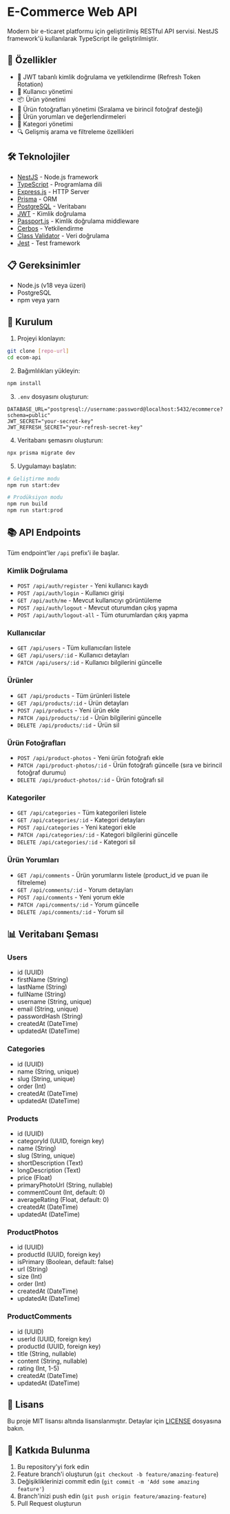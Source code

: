 # E-Commerce Web API

Modern bir e-ticaret platformu için geliştirilmiş RESTful API servisi. NestJS framework'ü kullanılarak TypeScript ile geliştirilmiştir.

## 🚀 Özellikler

- 🔐 JWT tabanlı kimlik doğrulama ve yetkilendirme (Refresh Token Rotation)
- 👥 Kullanıcı yönetimi
- 📦 Ürün yönetimi
- 📸 Ürün fotoğrafları yönetimi (Sıralama ve birincil fotoğraf desteği)
- 📝 Ürün yorumları ve değerlendirmeleri
- 📑 Kategori yönetimi
- 🔍 Gelişmiş arama ve filtreleme özellikleri

## 🛠 Teknolojiler

- [NestJS](https://nestjs.com/) - Node.js framework
- [TypeScript](https://www.typescriptlang.org/) - Programlama dili
- [Express.js](https://expressjs.com/) - HTTP Server
- [Prisma](https://www.prisma.io/) - ORM
- [PostgreSQL](https://www.postgresql.org/) - Veritabanı
- [JWT](https://jwt.io/) - Kimlik doğrulama
- [Passport.js](https://www.passportjs.org/) - Kimlik doğrulama middleware
- [Cerbos](https://cerbos.dev/) - Yetkilendirme
- [Class Validator](https://github.com/typestack/class-validator) - Veri doğrulama
- [Jest](https://jestjs.io/) - Test framework

## 📋 Gereksinimler

- Node.js (v18 veya üzeri)
- PostgreSQL
- npm veya yarn

## 🚀 Kurulum

1. Projeyi klonlayın:
```bash
git clone [repo-url]
cd ecom-api
```

2. Bağımlılıkları yükleyin:
```bash
npm install
```

3. `.env` dosyasını oluşturun:
```env
DATABASE_URL="postgresql://username:password@localhost:5432/ecommerce?schema=public"
JWT_SECRET="your-secret-key"
JWT_REFRESH_SECRET="your-refresh-secret-key"
```

4. Veritabanı şemasını oluşturun:
```bash
npx prisma migrate dev
```

5. Uygulamayı başlatın:
```bash
# Geliştirme modu
npm run start:dev

# Prodüksiyon modu
npm run build
npm run start:prod
```

## 📚 API Endpoints

Tüm endpoint'ler `/api` prefix'i ile başlar.

### Kimlik Doğrulama
- `POST /api/auth/register` - Yeni kullanıcı kaydı
- `POST /api/auth/login` - Kullanıcı girişi
- `GET /api/auth/me` - Mevcut kullanıcıyı görüntüleme
- `POST /api/auth/logout` - Mevcut oturumdan çıkış yapma
- `POST /api/auth/logout-all` - Tüm oturumlardan çıkış yapma

### Kullanıcılar
- `GET /api/users` - Tüm kullanıcıları listele
- `GET /api/users/:id` - Kullanıcı detayları
- `PATCH /api/users/:id` - Kullanıcı bilgilerini güncelle

### Ürünler
- `GET /api/products` - Tüm ürünleri listele
- `GET /api/products/:id` - Ürün detayları
- `POST /api/products` - Yeni ürün ekle
- `PATCH /api/products/:id` - Ürün bilgilerini güncelle
- `DELETE /api/products/:id` - Ürün sil

### Ürün Fotoğrafları
- `POST /api/product-photos` - Yeni ürün fotoğrafı ekle
- `PATCH /api/product-photos/:id` - Ürün fotoğrafı güncelle (sıra ve birincil fotoğraf durumu)
- `DELETE /api/product-photos/:id` - Ürün fotoğrafı sil

### Kategoriler
- `GET /api/categories` - Tüm kategorileri listele
- `GET /api/categories/:id` - Kategori detayları
- `POST /api/categories` - Yeni kategori ekle
- `PATCH /api/categories/:id` - Kategori bilgilerini güncelle
- `DELETE /api/categories/:id` - Kategori sil

### Ürün Yorumları
- `GET /api/comments` - Ürün yorumlarını listele (product_id ve puan ile filtreleme)
- `GET /api/comments/:id` - Yorum detayları
- `POST /api/comments` - Yeni yorum ekle
- `PATCH /api/comments/:id` - Yorum güncelle
- `DELETE /api/comments/:id` - Yorum sil

## 📊 Veritabanı Şeması

### Users
- id (UUID)
- firstName (String)
- lastName (String)
- fullName (String)
- username (String, unique)
- email (String, unique)
- passwordHash (String)
- createdAt (DateTime)
- updatedAt (DateTime)

### Categories
- id (UUID)
- name (String, unique)
- slug (String, unique)
- order (Int)
- createdAt (DateTime)
- updatedAt (DateTime)

### Products
- id (UUID)
- categoryId (UUID, foreign key)
- name (String)
- slug (String, unique)
- shortDescription (Text)
- longDescription (Text)
- price (Float)
- primaryPhotoUrl (String, nullable)
- commentCount (Int, default: 0)
- averageRating (Float, default: 0)
- createdAt (DateTime)
- updatedAt (DateTime)

### ProductPhotos
- id (UUID)
- productId (UUID, foreign key)
- isPrimary (Boolean, default: false)
- url (String)
- size (Int)
- order (Int)
- createdAt (DateTime)
- updatedAt (DateTime)

### ProductComments
- id (UUID)
- userId (UUID, foreign key)
- productId (UUID, foreign key)
- title (String, nullable)
- content (String, nullable)
- rating (Int, 1-5)
- createdAt (DateTime)
- updatedAt (DateTime)

## 📝 Lisans

Bu proje MIT lisansı altında lisanslanmıştır. Detaylar için [LICENSE](LICENSE) dosyasına bakın.

## 👥 Katkıda Bulunma

1. Bu repository'yi fork edin
2. Feature branch'i oluşturun (`git checkout -b feature/amazing-feature`)
3. Değişikliklerinizi commit edin (`git commit -m 'Add some amazing feature'`)
4. Branch'inizi push edin (`git push origin feature/amazing-feature`)
5. Pull Request oluşturun
